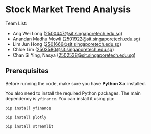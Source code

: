 # Stock Market Trend Analysis 

Team List:
* Ang Wei Long (2500447@sit.singaporetech.edu.sg)
* Anandan Madhu Mowli (2501922@sit.singaporetech.edu.sg)
* Lim Jun Hong (2501666@sit.singaporetech.edu.sg)
* Chloe Lim (2503580@sit.singaporetech.edu.sg)
* Chan Si Ying, Nasya (2502538@sit.singaporetech.edu.sg)

## **Prerequisites**

Before running the code, make sure you have **Python 3.x** installed.

You also need to install the required Python packages. The main dependency is `yfinance`. You can install it using pip:

```bash
pip install yfinance

```

```bash
pip install plotly
```
```bash
pip install streamlit
```
